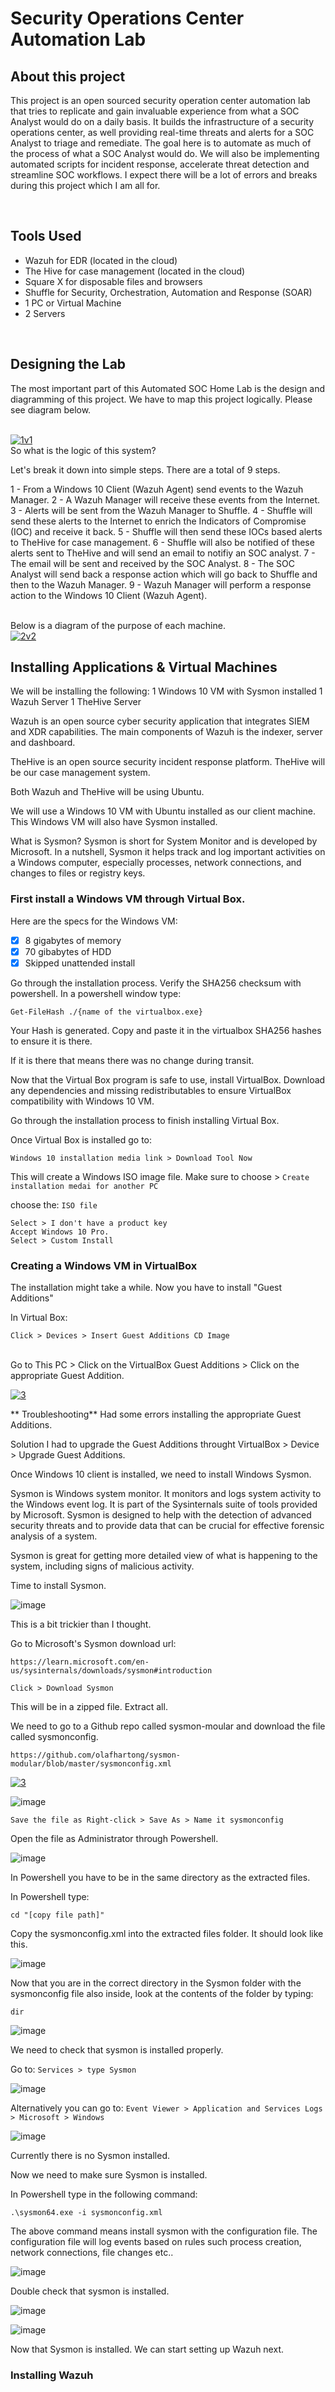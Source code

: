 # Security Operations Center Automation Lab

## About this project
This project is an open sourced security operation center automation lab that tries to replicate and gain invaluable experience from what a SOC Analyst would do on a daily basis. It builds the infrastructure of a security operations center, as well providing real-time threats and alerts for a SOC Analyst to triage and remediate. The goal here is to automate as much of the process of what a SOC Analyst would do. We will also be implementing automated scripts for incident response, accelerate threat detection and streamline SOC workflows. I expect there will be a lot of errors and breaks during this project which I am all for. 

<br/>

## Tools Used
- Wazuh for EDR (located in the cloud)
- The Hive for case management (located in the cloud)
- Square X for disposable files and browsers
- Shuffle for Security, Orchestration, Automation and Response (SOAR)
- 1 PC or Virtual Machine
- 2 Servers
  
<br/>

## Designing the Lab

The most important part of this Automated SOC Home Lab is the design and diagramming of this project.
We have to map this project logically. Please see diagram below.

<br/>
<a href="https://ibb.co/h1JTdyP"><img src="https://i.ibb.co/vv6MdH7/1v1.png" alt="1v1" border="0"></a>

<br/>
So what is the logic of this system?

Let's break it down into simple steps.
There are a total of 9 steps.

1 - From a Windows 10 Client (Wazuh Agent) send events to the Wazuh Manager.
2 -  A Wazuh Manager will receive these events from the Internet.
3 -  Alerts will be sent from the Wazuh Manager to Shuffle.
4 - Shuffle will send these alerts to the Internet to enrich the Indicators of Compromise (IOC) and receive it back.
5 - Shuffle will then send these IOCs based alerts to TheHive for case management.
6 - Shuffle will also be notified of these alerts sent to TheHive and will send an email to notifiy an SOC analyst.
7 - The email will be sent and received by the SOC Analyst.
8 - The SOC Analyst will send back a response action which will go back to Shuffle and then to the Wazuh Manager.
9 - Wazuh Manager will perform a response action to the Windows 10 Client (Wazuh Agent).

<br/>
Below is a diagram of the purpose of each machine. 

<br/>
<a href="https://ibb.co/Hx5Z7DS"><img src="https://i.ibb.co/Gtzm7v6/2v2.png" alt="2v2" border="0"></a>

<br/>

## Installing Applications & Virtual Machines

We will be installing the following:
1 Windows 10 VM with Sysmon installed
1 Wazuh Server
1 TheHive Server

Wazuh is an open source cyber security application that integrates SIEM and XDR capabilities. 
The main components of Wazuh is the indexer, server and dashboard.

TheHive is an open source security incident response platform. TheHive will be our case management system.

Both Wazuh and TheHive will be using Ubuntu.

We will use a Windows 10 VM with Ubuntu installed as our client machine. This Windows VM will also have Sysmon installed. 

What is Sysmon? Sysmon is short for System Monitor and is developed by Microsoft. 
In a nutshell, Sysmon it helps track and log important activities on a Windows computer, 
especially processes, network connections, and changes to files or registry keys. 


### First install a Windows VM through Virtual Box.
Here are the specs for the Windows VM:
- [X] 8 gigabytes of memory
- [X] 70 gibabytes of HDD
- [X] Skipped unattended install

Go through the installation process.
Verify the SHA256 checksum with powershell.
In a powershell window type:

```
Get-FileHash ./{name of the virtualbox.exe}
```

Your Hash is generated.
Copy and paste it in the virtualbox SHA256 hashes to ensure it is there. 

If it is there that means there was no change during transit. 

Now that the Virtual Box program is safe to use, install VirtualBox. 
Download any dependencies and missing redistributables to ensure VirtualBox compatibility with Windows 10 VM.

Go through the installation process to finish installing Virtual Box. 

Once Virtual Box is installed go to:

```
Windows 10 installation media link > Download Tool Now
```

This will create a Windows ISO image file. 
Make sure to choose > ```Create installation medai for another PC```

choose the: ```ISO file```

```
Select > I don't have a product key
Accept Windows 10 Pro.
Select > Custom Install
```

### Creating a Windows VM in VirtualBox
The installation might take a while. 
Now you have to install "Guest Additions"

In Virtual Box:
```
Click > Devices > Insert Guest Additions CD Image
```
<br/>
Go to This PC > Click on the VirtualBox Guest Additions > Click on the appropriate Guest Addition.

<a href="https://ibb.co/Hx5Z7DS"><img src="https://i.ibb.co/Gtzm7v6/2v2.png" alt="3" border="0"></a>

** Troubleshooting**
Had some errors installing the appropriate Guest Additions.

Solution
I had to upgrade the Guest Additions throught VirtualBox > Device > Upgrade Guest Additions.


Once Windows 10 client is installed, we need to install Windows Sysmon.


Sysmon is Windows system monitor. It monitors and logs system activity to the
Windows event log. It is part of the Sysinternals suite of tools 
provided by Microsoft. Sysmon is designed to help with the detection of advanced 
security threats and to provide data that can be crucial for effective forensic analysis of a system.

Sysmon is great for getting more detailed view of what is happening to the system,
including signs of malicious activity.

Time to install Sysmon.

![image](https://github.com/user-attachments/assets/7f7857a9-79d5-490c-9f75-78ef2803a870)


This is a bit trickier than I thought.

Go to Microsoft's Sysmon download url:
```
https://learn.microsoft.com/en-us/sysinternals/downloads/sysmon#introduction
```

```
Click > Download Sysmon
```

This will be in a zipped file. Extract all. 

We need to go to a Github repo called sysmon-moular and download the file
called sysmonconfig.

```
https://github.com/olafhartong/sysmon-modular/blob/master/sysmonconfig.xml
```

<a href="https://ibb.co/Hx5Z7DS"><img src="https://i.ibb.co/Gtzm7v6/2v2.png" alt="3" border="0"></a>

![image](https://github.com/user-attachments/assets/147a40c3-e07b-41d5-8718-9a348bf0b79b)

```
Save the file as Right-click > Save As > Name it sysmonconfig
```


Open the file as Administrator through Powershell.

![image](https://github.com/user-attachments/assets/c0a1e30e-bda0-4157-83ca-0f62176db078)

In Powershell you have to be in the same directory as the extracted files. 


In Powershell type:
```
cd "[copy file path]"
```

Copy the sysmonconfig.xml into the extracted files folder. It should look like this.

![image](https://github.com/user-attachments/assets/491db250-b118-4c44-b6c2-2fdecb075f2a)


Now that you are in the correct directory in the Sysmon folder with the sysmonconfig file also inside,
look at the contents of the folder
by typing:
```
dir
```

![image](https://github.com/user-attachments/assets/57ab5019-2350-4bfc-9b6a-4825197ad38e)

We need to check that sysmon is installed properly. 

Go to: ```Services > type Sysmon```

![image](https://github.com/user-attachments/assets/da1808e0-9bc6-4967-9255-52ad0ec849f1)

Alternatively you can go to: ```Event Viewer > Application and Services Logs > Microsoft > Windows```

![image](https://github.com/user-attachments/assets/a1964616-6fc3-42eb-92df-27021c0d1d27)


Currently there is no Sysmon installed.


Now we need to make sure Sysmon is installed. 

In Powershell type in the following command:
```
.\sysmon64.exe -i sysmonconfig.xml
```

The above command means install sysmon with the configuration file. 
The configuration file will log events based on rules such process creation, network connections, file changes etc..

![image](https://github.com/user-attachments/assets/a686eaec-c667-498e-a5c3-5bc3401a915b)


Double check that sysmon is installed. 

![image](https://github.com/user-attachments/assets/c97db395-e4fd-4153-866e-3fb7eb502516)

![image](https://github.com/user-attachments/assets/4726733b-9fa3-40f1-b062-802855eae213)


Now that Sysmon is installed. We can start setting up Wazuh next. 

### Installing Wazuh 










